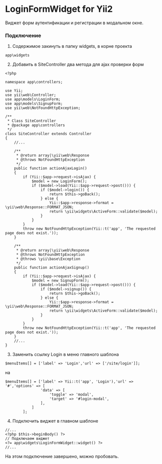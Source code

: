 # LoginFormWidget for Yii2

Виджет форм аутентификации и регистрации в модальном окне.

### Подключение
1. Содержимое закинуть в папку widgets, в корне проекта
```
app\widgets
```
2. Добавить в SiteController два метода для ajax проверки форм
```
<?php

namespace app\controllers;

use Yii;
use yii\web\Controller;
use app\models\LoginForm;
use app\models\SignupForm;
use yii\web\NotFoundHttpException;

/**
 * Class SiteController
 * @package app\controllers
 */
class SiteController extends Controller
{
    //...
    
    /**
     * @return array|\yii\web\Response
     * @throws NotFoundHttpException
     */
    public function actionAjaxLogin()
    {
        if (Yii::$app->request->isAjax) {
            $model = new LoginForm();
            if ($model->load(Yii::$app->request->post())) {
                if ($model->login()) {
                    return $this->goBack();
                } else {
                    Yii::$app->response->format = \yii\web\Response::FORMAT_JSON;
                    return \yii\widgets\ActiveForm::validate($model);
                }
            }
        }
        throw new NotFoundHttpException(Yii::t('app', 'The requested page does not exist.'));
    }
    
    /**
     * @return array|\yii\web\Response
     * @throws NotFoundHttpException
     * @throws \yii\base\Exception
     */
    public function actionAjaxSignup()
    {
        if (Yii::$app->request->isAjax) {
            $model = new SignupForm();
            if ($model->load(Yii::$app->request->post())) {
                if ($model->signup()) {
                    return $this->goBack();
                } else {
                    Yii::$app->response->format = \yii\web\Response::FORMAT_JSON;
                    return \yii\widgets\ActiveForm::validate($model);
                }
            }
        }
        throw new NotFoundHttpException(Yii::t('app', 'The requested page does not exist.'));
    }
    //...
}
```
3. Заменить ссылку Login в меню главного шаблона
```
$menuItems[] = ['label' => 'Login','url' => ['/site/login']];
```
на
```
$menuItems[] = ['label' => Yii::t('app', 'Login'),'url' => '#','options' => [
                'data' => [
                    'toggle' => 'modal',
                    'target' => '#login-modal',
                ],
            ]
        ];
```
4. Подключить виджет в главном шаблоне
```
//...
<?php $this->beginBody() ?>
// Подключаем виджет
<?= app\widgets\LoginFormWidget::widget() ?>
//...
```
На этом подключение завершено, можно пробовать.
